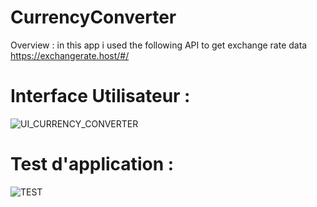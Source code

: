 # CurrencyConverter

Overview : in this app i used the following API to get exchange rate data https://exchangerate.host/#/

# Interface Utilisateur : 

![UI_CURRENCY_CONVERTER](https://user-images.githubusercontent.com/74155712/210156414-fca45698-c9c9-4c6f-8372-bd6163764801.png)
 
# Test d'application : 

![TEST](https://user-images.githubusercontent.com/74155712/210156591-ed05d499-a01f-4bdf-bd71-fa56315c7f62.png)
